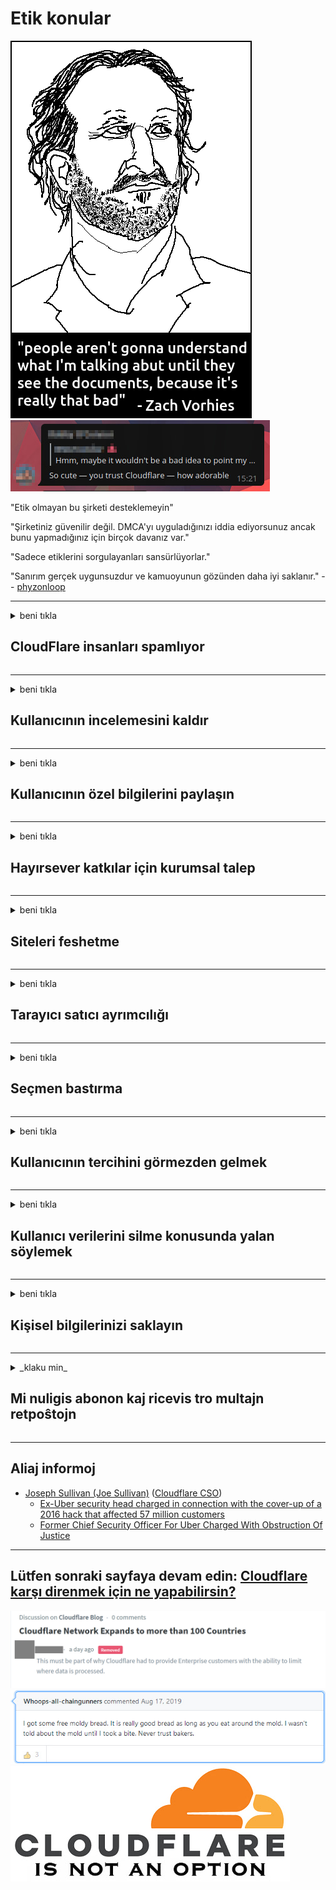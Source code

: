 # Etik konular

![](../image/itsreallythatbad.jpg)
![](../image/telegram/c81238387627b4bfd3dcd60f56d41626.jpg)

"Etik olmayan bu şirketi desteklemeyin"

"Şirketiniz güvenilir değil. DMCA'yı uyguladığınızı iddia ediyorsunuz ancak bunu yapmadığınız için birçok davanız var."

"Sadece etiklerini sorgulayanları sansürlüyorlar."

"Sanırım gerçek uygunsuzdur ve kamuoyunun gözünden daha iyi saklanır."  -- [phyzonloop](https://twitter.com/phyzonloop)


---


<details>
<summary>beni tıkla

## CloudFlare insanları spamlıyor
</summary>


Cloudflare, Cloudflare olmayan kullanıcılara spam e-postalar gönderiyor.

- Yalnızca kaydolan abonelere e-posta gönderin
- Kullanıcı "dur" dediğinde e-posta göndermeyi durdurun

Bu kadar basit. Ancak Cloudflare umursamıyor.
Cloudflare, hizmetlerini kullanmanın tüm spam gönderenleri veya saldırganları durdurabileceğini söyledi.
Cloudflare'yi etkinleştirmeden Cloudflare'yi nasıl durdurabiliriz?


| 🖼 | 🖼 |
| --- | --- |
| ![](../image/cfspam01.jpg) | ![](../image/cfspam03.jpg) |
| ![](../image/cfspam02.jpg) | ![](../image/cfspambrittany.jpg)<br>![](../image/cfspamtwtr.jpg) |

</details>

---

<details>
<summary>beni tıkla

## Kullanıcının incelemesini kaldır
</summary>


Cloudflare sansür olumsuz yorumlar.
Cloudflare önleyici metni Twitter'da yayınlarsanız, Cloudflare çalışanından "Hayır, değil" mesajıyla yanıt alma şansınız olur.
Herhangi bir inceleme sitesinde olumsuz bir inceleme gönderirseniz, onu sansürlemeye çalışırlar.


| 🖼 | 🖼 |
| --- | --- |
| ![](../image/cfcenrev_01.jpg)<br>![](../image/cfcenrev_02.jpg) | ![](../image/cfcenrev_03.jpg) |

</details>

---

<details>
<summary>beni tıkla

## Kullanıcının özel bilgilerini paylaşın
</summary>


Cloudflare'nin büyük bir taciz sorunu var.
Cloudflare, barındırılan siteler hakkında şikayette bulunanların kişisel bilgilerini paylaşır.
Bazen sizden gerçek kimliğinizi vermenizi isterler.
Tacize uğramak, saldırıya uğramak, dövülmek veya öldürülmek istemiyorsanız, Cloudflared web sitelerinden uzak durun.


| 🖼 | 🖼 |
| --- | --- |
| ![](../image/cfdox_what.jpg) | ![](../image/cfdox_swat.jpg) |
| ![](../image/cfdox_kill.jpg) | ![](../image/cfdox_threat.jpg) |
| ![](../image/cfdox_dox.jpg) | ![](../image/cfdox_ex1.jpg) |
| ![](../image/cfabuseform.jpg) | ![](../image/cfdox_ex2.jpg) |

</details>

---

<details>
<summary>beni tıkla

## Hayırsever katkılar için kurumsal talep
</summary>


CloudFlare hayır amaçlı katkılar istiyor.
Bir Amerikan şirketinin, iyi nedenleri olan kar amacı gütmeyen kuruluşların yanı sıra hayır işleri istemesi oldukça ürkütücü.
İnsanları engellemeyi veya başkalarının zamanını boşa harcamayı seviyorsanız, Cloudflare çalışanları için pizza sipariş etmek isteyebilirsiniz.


![](../image/cfdonate.jpg)

</details>

---

<details>
<summary>beni tıkla

## Siteleri feshetme
</summary>


Siteniz aniden kapanırsa ne yapacaksınız?
Cloudflare'nin kullanıcının yapılandırmasını sildiğine veya herhangi bir uyarı vermeden, sessizce hizmeti durdurduğuna dair raporlar var.
Daha iyi bir sağlayıcı bulmanızı öneririz.

![](../image/cftmnt.jpg)

</details>

---

<details>
<summary>beni tıkla

## Tarayıcı satıcı ayrımcılığı
</summary>


CloudFlare, Firefox kullananlara Tor üzerinden Tor-Tarayıcı olmayan kullanıcılara düşmanca muamele ederken, tercihli muamele sağlar.
Özgür olmayan javascript çalıştırmayı haklı olarak reddeden Tor kullanıcıları da düşmanca muamele görürler.
Bu erişim eşitsizliği, ağ tarafsızlığının kötüye kullanılması ve gücün kötüye kullanılmasıdır.

![](../image/browdifftbcx.gif)

- Sol: Tor Tarayıcı, Sağ: Chrome. Aynı IP adresi.

![](../image/browserdiff.jpg)

- Sol: Tor Tarayıcı Javascript Devre Dışı, Çerez Etkin
- Sağ: Chrome Javascript Etkin, Çerez Devre Dışı

![](../image/cfsiryoublocked.jpg)

- Tor (Clearnet IP) olmadan QuteBrowser (küçük tarayıcı)

| ***Tarayıcı*** | ***Erişim tedavisi*** |
| --- | --- |
| Tor Browser (Javascript etkinleştirildi) | erişime izin verildi |
| Firefox (Javascript etkinleştirildi) | erişim azaldı |
| Chromium (Javascript etkinleştirildi) | erişim azaldı |
| Chromium or Firefox (Javascript devre dışı) | erişim reddedildi |
| Chromium or Firefox (Çerez devre dışı bırakıldı) | erişim reddedildi |
| QuteBrowser | erişim reddedildi |
| lynx | erişim reddedildi |
| w3m | erişim reddedildi |
| wget | erişim reddedildi |


Kolay zorlukları çözmek için neden Ses düğmesini kullanmıyorsunuz?

Evet, bir ses düğmesi var, ancak her zaman Tor üzerinden çalışmıyor.
Bu mesajı tıkladığınızda alacaksınız:

```
Daha sonra tekrar deneyin
Bilgisayarınız veya ağınız otomatik sorgular gönderiyor olabilir.
Kullanıcılarımızı korumak için isteğinizi şu anda işleme koyamıyoruz.
Daha fazla ayrıntı için yardım sayfamızı ziyaret edin
```

</details>

---

<details>
<summary>beni tıkla

## Seçmen bastırma
</summary>


ABD eyaletlerindeki seçmenler, ikamet ettikleri eyaletteki devlet bakanı web sitesi üzerinden nihai olarak oy kullanmak için kaydolurlar.
Cumhuriyet kontrolündeki devlet sekreterlikleri, Cloudflare aracılığıyla devlet sekreterinin web sitesine vekalet vererek seçmenleri bastırmaya çalışıyor.
Cloudflare'nın Tor kullanıcılarına yönelik düşmanca muamelesi, merkezi bir küresel gözetim noktası olarak MITM konumu ve genel olarak zararlı rolü, olası seçmenleri kaydolmaya isteksiz kılıyor.
Özellikle liberaller mahremiyeti benimseme eğilimindedir.
Seçmen kayıt formları, bir seçmenin siyasi eğilimi, kişisel fiziksel adresi, sosyal güvenlik numarası ve doğum tarihi hakkında hassas bilgiler toplar.
Çoğu eyalet, bu bilgilerin yalnızca bir alt kümesini halka açık hale getirir, ancak Cloudflare, bir kişi oy vermek için kaydolduğunda tüm bu bilgileri görür.

Devlet veri girişi sekreteri personel çalışanları, verileri girmek için büyük olasılıkla Cloudflare web sitesini kullanacağından, kağıt kaydının Cloudflare'yi engellemediğini unutmayın.

| 🖼 | 🖼 |
| --- | --- |
| ![](../image/cfvotm_01.jpg) | ![](../image/cfvotm_02.jpg) |

- Change.org, oy toplamak ve harekete geçmek için ünlü bir web sitesidir.
“her yerdeki insanlar kampanyalar başlatıyor, destekçileri harekete geçiriyor ve çözümlere yön vermek için karar vericilerle çalışıyor.”
Ne yazık ki, Cloudflare'nin agresif filtresi nedeniyle birçok kişi change.org'u görüntüleyemiyor.
Dilekçeyi imzalamaları engelleniyor, böylece demokratik bir sürecin dışında kalıyorlar.
OpenPetition gibi diğer bulut içermeyen platformların kullanılması sorunun çözülmesine yardımcı olur.

| 🖼 | 🖼 |
| --- | --- |
| ![](../image/changeorgasn.jpg) | ![](../image/changeorgtor.jpg) |

- Cloudflare'nin "Atina Projesi", eyalet ve yerel seçim web sitelerine kurumsal düzeyde ücretsiz koruma sağlar.
"Seçmenleri seçim bilgilerine ve seçmen kayıtlarına erişebilir" dediler, ancak bu bir yalan çünkü birçok kişi siteye hiç göz atamıyor.

</details>

---

<details>
<summary>beni tıkla

## Kullanıcının tercihini görmezden gelmek
</summary>


Bir şeyi devre dışı bırakırsanız, bununla ilgili hiçbir e-posta almamayı beklersiniz.
Cloudflare, kullanıcının tercihini görmezden gelir ve verileri müşterinin izni olmadan üçüncü taraf şirketlerle paylaşır.
Ücretsiz planlarını kullanıyorsanız, bazen size aylık abonelik satın almanızı isteyen e-posta gönderirler.

![](../image/cfviopl_tp.jpg)

</details>

---

<details>
<summary>beni tıkla

## Kullanıcı verilerini silme konusunda yalan söylemek
</summary>


Bu eski cloudflare müşterisinin bloguna göre, Cloudflare hesapları silme konusunda yalan söylüyor.
Günümüzde birçok şirket, hesabınızı kapattıktan veya kaldırdıktan sonra verilerinizi saklamaktadır.
İyi şirketlerin çoğu gizlilik politikalarında bundan bahsediyor.
Cloudflare? Hayır.

```
2019-08-05 CloudFlare, hesabımı kaldırdıklarına dair bana onay gönderdi.
2019-10-02 CloudFlare'den "müşteri olduğum için" bir e-posta aldım
```

Cloudflare, "kaldır" kelimesini bilmiyordu.
Gerçekten kaldırılmışsa, bu eski müşteri neden bir e-posta aldı?
Ayrıca Cloudflare'nın gizlilik politikasının bundan bahsetmediğini de belirtti.

```
Yeni gizlilik politikaları, verilerin bir yıl boyunca saklanmasından bahsetmiyor.
```

![](../image/cfviopl_notdel.jpg)

Gizlilik politikaları bir YALAN ise Cloudflare'ye nasıl güvenebilirsiniz?

</details>

---

<details>
<summary>beni tıkla

## Kişisel bilgilerinizi saklayın
</summary>


Cloudflare hesabını silmek zor seviyededir.

```
"Hesap" kategorisini kullanarak bir destek bileti gönderin,
ve mesaj gövdesinde hesabın silinmesini talep edin.
Silme talebinde bulunmadan önce hesabınıza hiçbir etki alanı veya kredi kartı eklememelisiniz.
```

Bu onay e-postasını alacaksınız.

![](../image/cf_deleteandkeep.jpg)

"Silme talebinizi işleme koymaya başladık" ancak "Kişisel bilgilerinizi saklamaya devam edeceğiz".

Buna "güvenebilir misin"?

</details>

---

<details>
<summary>_klaku min_

## Mi nuligis abonon kaj ricevis tro multajn retpoŝtojn
</summary>


La uzanto nuligis sian 'Cloudflare stream' abonon kaj li ricevas retpoŝtajn memorigilojn ĉiutage por rememorigi lin pri nuligita abono.
Ne estas malaprobita butono. Kiel vi ĉesas ĉi tiun frenezon?

![](../image/barrageemailcancelsubscription.jpg)

Cloudflare diris al ĉi tiu uzanto kontakti subtenteamo kaj peti ĉiujn viajn enhavojn forigi.

- [t](https://web.archive.org/web/20210412165334/https://twitter.com/JohnHaldson/status/1381651569247088650)

</details>

---

## Aliaj informoj

- [Joseph Sullivan (Joe Sullivan)](../cloudflare_inc/cloudflare_members.md) ([Cloudflare CSO](https://twitter.com/eastdakota/status/1296522269313785862))
  - [Ex-Uber security head charged in connection with the cover-up of a 2016 hack that affected 57 million customers](https://www.businessinsider.com/uber-data-hack-security-head-joe-sullivan-charged-cover-up-2020-8)
  - [Former Chief Security Officer For Uber Charged With Obstruction Of Justice](https://www.justice.gov/usao-ndca/pr/former-chief-security-officer-uber-charged-obstruction-justice)


---

## Lütfen sonraki sayfaya devam edin:   [Cloudflare karşı direnmek için ne yapabilirsin?](tr.action.md)

![](../image/censor_cloudflare_blogcomment.jpg)
![](../image/freemoldybread.jpg)
![](../image/cfisnotanoption.jpg)
